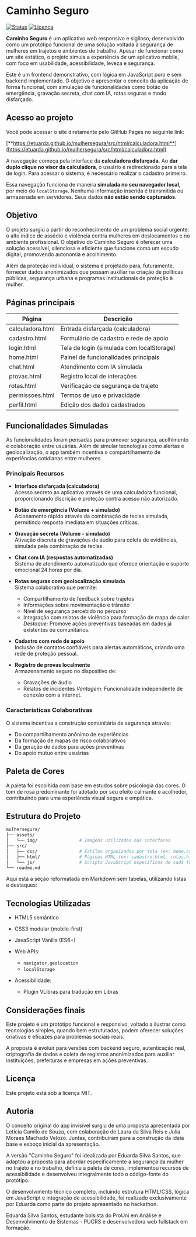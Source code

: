 # Caminho Seguro

[![Status](https://img.shields.io/badge/status-protótipo-informational)](https://shields.io/)
[![Licença](https://img.shields.io/badge/license-MIT-green)](https://opensource.org/licenses/MIT)


**Caminho Seguro** é um aplicativo web responsivo e sigiloso, desenvolvido como um protótipo funcional de uma solução voltada à segurança de mulheres em trajetos e ambientes de trabalho. Apesar de funcionar como um site estático, o projeto simula a experiência de um aplicativo mobile, com foco em usabilidade, acessibilidade, leveza e segurança.

Este é um frontend demonstrativo, com lógica em JavaScript puro e sem backend implementado. O objetivo é apresentar o conceito da aplicação de forma funcional, com simulação de funcionalidades como botão de emergência, gravação secreta, chat com IA, rotas seguras e modo disfarçado.

## Acesso ao projeto

Você pode acessar o site diretamente pelo GitHub Pages no seguinte link:

[**https://etuarda.github.io/mulhersegura/src/html/calculadora.html**](https://etuarda.github.io/mulhersegura/src/html/calculadora.html)

A navegação começa pela interface da **calculadora disfarçada**. Ao **dar duplo clique no visor da calculadora**, o usuário é redirecionado para a tela de login. Para acessar o sistema, é necessário realizar o cadastro primeiro.

Essa navegação funciona de maneira **simulada no seu navegador local**, por meio do `localStorage`. Nenhuma informação inserida é transmitida ou armazenada em servidores. Seus dados **não estão sendo capturados**.

## Objetivo

O projeto surgiu a partir do reconhecimento de um problema social urgente: o alto índice de assédio e violência contra mulheres em deslocamentos e no ambiente profissional. O objetivo do Caminho Seguro é oferecer uma solução acessível, silenciosa e eficiente que funcione como um escudo digital, promovendo autonomia e acolhimento.

Além da proteção individual, o sistema é projetado para, futuramente, fornecer dados anonimizados que possam auxiliar na criação de políticas públicas, segurança urbana e programas institucionais de proteção à mulher.

## Páginas principais

| Página           | Descrição                                 |
| ---------------- | ----------------------------------------- |
| calculadora.html | Entrada disfarçada (calculadora)          |
| cadastro.html    | Formulário de cadastro e rede de apoio    |
| login.html       | Tela de login (simulada com localStorage) |
| home.html        | Painel de funcionalidades principais      |
| chat.html        | Atendimento com IA simulada               |
| provas.html      | Registro local de interações              |
| rotas.html       | Verificação de segurança de trajeto       |
| permissoes.html  | Termos de uso e privacidade               |
| perfil.html      | Edição dos dados cadastrados              |

## Funcionalidades Simuladas

As funcionalidades foram pensadas para promover segurança, acolhimento e colaboração entre usuárias. Além de simular tecnologias como alertas e geolocalização, o app também incentiva o compartilhamento de experiências cotidianas entre mulheres.

### Principais Recursos

- **Interface disfarçada (calculadora)**  
  Acesso secreto ao aplicativo através de uma calculadora funcional, proporcionando discrição e proteção contra acesso não autorizado.

- **Botão de emergência (Volume + simulado)**  
  Acionamento rápido através da combinação de teclas simulada, permitindo resposta imediata em situações críticas.

- **Gravação secreta (Volume - simulado)**  
  Ativação discreta de gravações de áudio para coleta de evidências, simulada pela combinação de teclas.

- **Chat com IA (respostas automatizadas)**  
  Sistema de atendimento automatizado que oferece orientação e suporte emocional 24 horas por dia.

- **Rotas seguras com geolocalização simulada**  
  Sistema colaborativo que permite:
  - Compartilhamento de feedback sobre trajetos
  - Informações sobre movimentação e trânsito
  - Nível de segurança percebido no percurso
  - Integração com relatos de violência para formação de mapa de calor
  *Destaque:* Promove ações preventivas baseadas em dados já existentes ou comunitários.

- **Cadastro com rede de apoio**  
  Inclusão de contatos confiáveis para alertas automáticos, criando uma rede de proteção pessoal.

- **Registro de provas localmente**  
  Armazenamento seguro no dispositivo de:
  - Gravações de áudio
  - Relatos de incidentes
  *Vantagem:* Funcionalidade independente de conexão com a internet.

### Características Colaborativas
O sistema incentiva a construção comunitária de segurança através:
- Do compartilhamento anônimo de experiências
- Da formação de mapas de risco colaborativos
- Da geração de dados para ações preventivas
- Do apoio mútuo entre usuárias


## Paleta de Cores

A paleta foi escolhida com base em estudos sobre psicologia das cores. O tom de rosa predominante foi adotado por seu efeito calmante e acolhedor, contribuindo para uma experiência visual segura e empática.

## Estrutura do Projeto

```bash
mulhersegura/
├── assets/
│   └── img/                # Imagens utilizadas nas interfaces
├── src/
│   ├── css/                # Estilos organizados por tela (ex: home.css, chat.css)
│   ├── html/               # Páginas HTML (ex: cadastro.html, rotas.html, etc.)
│   └── js/                 # Scripts JavaScript específicos de cada funcionalidade
└── readme.md
```

Aqui está a seção reformatada em Markdown sem tabelas, utilizando listas e destaques:


## Tecnologias Utilizadas

* HTML5 semântico
* CSS3 modular (mobile-first)
* JavaScript Vanilla (ES6+)
* Web APIs:

  * `navigator.geolocation`
  * `localStorage`
* Acessibilidade:

  * Plugin VLibras para tradução em Libras


## Considerações finais

Este projeto é um protótipo funcional e responsivo, voltado a ilustrar como tecnologias simples, quando bem estruturadas, podem oferecer soluções criativas e eficazes para problemas sociais reais.

A proposta é evoluir para versões com backend seguro, autenticação real, criptografia de dados e coleta de registros anonimizados para auxiliar instituições, prefeituras e empresas em ações preventivas.

## Licença

Este projeto está sob a licença MIT.

## Autoria

O conceito original do app invisível surgiu de uma proposta apresentada por Letícia Camilo de Souza, com colaboração de Laura da Silva Reis e Julia Moraes Machado Velozo. Juntas, contribuíram para a construção da ideia base e esboço inicial da apresentação.

A versão "Caminho Seguro" foi idealizada por Eduarda Silva Santos, que adaptou a proposta para abordar especificamente a segurança da mulher no trajeto e no trabalho, definiu a paleta de cores, implementou recursos de acessibilidade e desenvolveu integralmente todo o código-fonte do protótipo.

O desenvolvimento técnico completo, incluindo estrutura HTML/CSS, lógica em JavaScript e integração de acessibilidade, foi realizado exclusivamente por Eduarda como parte do projeto apresentado no hackathon.

Eduarda Silva Santos, estudante bolsista do ProUni em Análise e Desenvolvimento de Sistemas - PUCRS e desenvolvedora web fullstack em formação.
